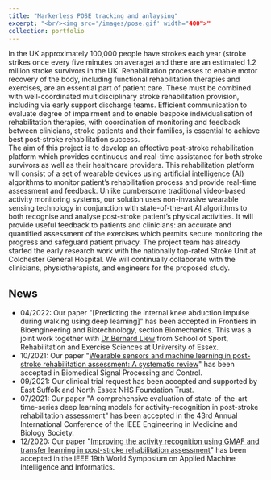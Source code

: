 ```yaml
---
title: "Markerless POSE tracking and anlaysing"
excerpt: "<br/><img src='/images/pose.gif' width="400">"
collection: portfolio
---
```


In the UK approximately 100,000 people have strokes each year (stroke strikes once every five minutes on average) and there are an estimated 1.2 million stroke survivors in the UK. Rehabilitation processes to enable motor recovery of the body, including functional rehabilitation therapies and exercises, are an essential part of patient care. These must be combined with well-coordinated multidisciplinary stroke rehabilitation provision, including via early support discharge teams. Efficient communication to evaluate degree of impairment and to enable bespoke individualisation of rehabilitation therapies, with coordination of monitoring and feedback between clinicians, stroke patients and their families, is essential to achieve best post-stroke rehabilitation success.  
The aim of this project is to develop an effective post-stroke rehabilitation platform which provides continuous and real-time assistance for both stroke survivors as well as their healthcare providers. This rehabilitation platform will consist of a set of wearable devices using artificial intelligence (AI) algorithms to monitor patient’s rehabilitation process and provide real-time assessment and feedback. Unlike cumbersome traditional video-based activity monitoring systems, our solution uses non-invasive wearable sensing technology in conjunction with state-of-the-art AI algorithms to both recognise and analyse post-stroke patient’s physical activities. It will provide useful feedback to patients and clinicians: an accurate and quantified assessment of the exercises which permits secure monitoring the progress and safeguard patient privacy.
The project team has already started the early research work with the nationally top-rated Stroke Unit at Colchester General Hospital. We will continually collaborate with the clinicians, physiotherapists, and engineers for the proposed study. 

## News
- 04/2022: Our paper "[Predicting the internal knee abduction impulse during walking using deep learning]" has been accepted in Frontiers in Bioengineering and Biotechnology, section Biomechanics. This was a joint work together with [Dr Bernard Liew](https://www.essex.ac.uk/people/liewb27501/bernard-liew) from School of Sport, Rehabilitation and Exercise Sciences at University of Essex.
- 10/2021: Our paper "[Wearable sensors and machine learning in post-stroke rehabilitation assessment: A systematic review](https://www.sciencedirect.com/science/article/pii/S1746809421007941)" has been accepted in Biomedical Signal Processing and Control.
- 09/2021: Our clinical trial request has been accepted and supported by East Suffolk and North Essex NHS Foundation Trust.
- 07/2021: Our paper "A comprehensive evaluation of state-of-the-art time-series deep learning models for activity-recognition in post-stroke rehabilitation assessment" has been accepted in the 43rd Annual International Conference of the IEEE Engineering in Medicine and Biology Society.
- 12/2020: Our paper "[Improving the activity recognition using GMAF and transfer learning in post-stroke rehabilitation assessment](http://repository.essex.ac.uk/29367/)" has been accepted in the IEEE 19th World Symposium on Applied Machine Intelligence and Informatics.

